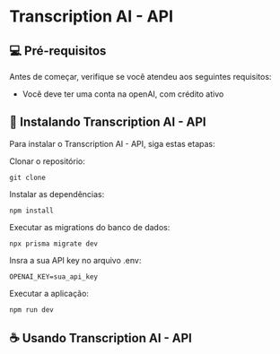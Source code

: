 # Transcription AI - API

## 💻 Pré-requisitos

Antes de começar, verifique se você atendeu aos seguintes requisitos:

- Você deve ter uma conta na openAI, com crédito ativo

## 🚀 Instalando Transcription AI - API

Para instalar o Transcription AI - API, siga estas etapas:

Clonar o repositório:

```
git clone 
```

Instalar as dependências:

```
npm install
```

Executar as migrations do banco de dados:

```
npx prisma migrate dev
```

Insra a sua API key no arquivo .env:

```
OPENAI_KEY=sua_api_key
```

Executar a aplicação:

```
npm run dev
```


## ☕ Usando Transcription AI - API
